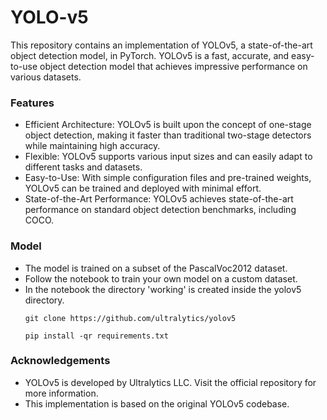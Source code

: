 # YOLO-v5

This repository contains an implementation of YOLOv5, a state-of-the-art object detection model, in PyTorch. YOLOv5 is a fast, accurate, and easy-to-use object detection model that achieves impressive performance on various datasets.

### Features
- Efficient Architecture: YOLOv5 is built upon the concept of one-stage object detection, making it faster than traditional two-stage detectors while maintaining high accuracy.
- Flexible: YOLOv5 supports various input sizes and can easily adapt to different tasks and datasets.
- Easy-to-Use: With simple configuration files and pre-trained weights, YOLOv5 can be trained and deployed with minimal effort.
- State-of-the-Art Performance: YOLOv5 achieves state-of-the-art performance on standard object detection benchmarks, including COCO.

### Model
- The model is trained on a subset of the PascalVoc2012 dataset.
- Follow the notebook to train your own model on a custom dataset.
- In the notebook the directory 'working' is created inside the yolov5 directory.
  ```
  git clone https://github.com/ultralytics/yolov5
   ```
  ```
  pip install -qr requirements.txt
  ```

### Acknowledgements
- YOLOv5 is developed by Ultralytics LLC. Visit the official repository for more information.
- This implementation is based on the original YOLOv5 codebase.
